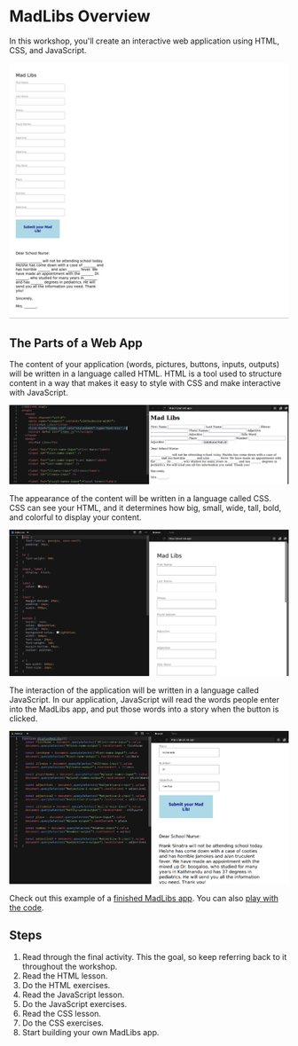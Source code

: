 # MadLibs Overview

In this workshop, you'll create an interactive web application using HTML, CSS, and JavaScript.

![Finished app](assets/app.png)

## The Parts of a Web App

The content of your application (words, pictures, buttons, inputs, outputs) will be written in a language called HTML. HTML is a tool used to structure content in a way that makes it easy to style with CSS and make interactive with JavaScript.

![HTML and what it renders](assets/html.png)

The appearance of the content will be written in a language called CSS. CSS can see your HTML, and it determines how big, small, wide, tall, bold, and colorful to display your content.

![CSS and what it renders](assets/css.png)

The interaction of the application will be written in a language called JavaScript. In our application, JavaScript will read the words people enter into the MadLibs app, and put those words into a story when the button is clicked.

![JS and what it does](assets/js.png)

Check out this example of a [finished MadLibs app](https://madlibs-workshop.web.app). You can also [play with the code](https://codesandbox.io/s/sparkling-shadow-qksuf).

## Steps

1. Read through the final activity. This the goal, so keep referring back to it throughout the workshop.
2. Read the HTML lesson.
3. Do the HTML exercises.
4. Read the JavaScript lesson.
5. Do the JavaScript exercises.
6. Read the CSS lesson.
7. Do the CSS exercises.
8. Start building your own MadLibs app.
